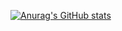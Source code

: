 [![Anurag's GitHub stats](https://github-readme-stats.vercel.app/api?username=ryhrm-gz?count_private=true)](https://github.com/anuraghazra/github-readme-stats)
